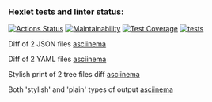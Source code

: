 ### Hexlet tests and linter status:

[![Actions Status](https://github.com/sirflyingv/frontend-project-46/workflows/hexlet-check/badge.svg)](https://github.com/sirflyingv/frontend-project-46/actions)
[![Maintainability](https://api.codeclimate.com/v1/badges/907c21406f66906d8c18/maintainability)](https://codeclimate.com/github/sirflyingv/frontend-project-46/maintainability)
[![Test Coverage](https://api.codeclimate.com/v1/badges/907c21406f66906d8c18/test_coverage)](https://codeclimate.com/github/sirflyingv/frontend-project-46/test_coverage)
[![tests](https://github.com/sirflyingv/frontend-project-46/actions/workflows/tests.yml/badge.svg)](https://github.com/sirflyingv/frontend-project-46/actions/workflows/tests.yml)

Diff of 2 JSON files [asciinema](https://asciinema.org/a/xCQkcJKTUzYjQXw7hHAxkCUYu)

Diff of 2 YAML files [asciinema](https://asciinema.org/a/0JILr63wJB7tvhH8RverpSFC2)

Stylish print of 2 tree files diff [asciinema](https://asciinema.org/a/6w66dlNKUMzIJnvFujRJdTghJ)

Both 'stylish' and 'plain' types of output [asciinema](https://asciinema.org/a/Imgcsr85kjQZEjnZbgdyNshk7)
